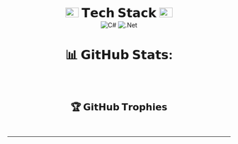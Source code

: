 <div style="display: flex; flex-direction: column; align-items: center;">
  <h1 id="-tech-stack-" style="margin-bottom: 0;">
    <img src="https://www.textures4photoshop.com/tex/thumbs/matrix-code-animation-gif-free-animated-background-716.gif" style="width: 30px; height: 22px;"> 𝗧𝗲𝗰𝗵 𝗦𝘁𝗮𝗰𝗸 <pp id="-tech-stack-" style="margin-bottom: 0;">
      <img src="https://www.textures4photoshop.com/tex/thumbs/matrix-code-animation-gif-free-animated-background-716.gif" style="width: 30px; height: 22px;">
  </h1>
  <p style="margin: 0;">
    <img src="https://img.shields.io/badge/c%23-%23239120.svg?style=for-the-badge&amp;logo=c-sharp&amp;logoColor=white" alt="C#" style="display: inline-block; vertical-align: middle;">
    <img src="https://img.shields.io/badge/.NET-5C2D91?style=for-the-badge&amp;logo=.net&amp;logoColor=white" alt=".Net" style="display: inline-block; vertical-align: middle;">
  </p>
  <p style="margin: 0;">
    <a href="https://visitcount.itsvg.in" style="display: flex; justify-content: center;">
      <img src="https://visitcount.itsvg.in/api?id=dimitrov8&amp;icon=2&amp;color=0" alt="">
    </a>
  </p>
</div>
<div style="display: flex; flex-direction: column; align-items: center;">
  <h1 id="-github-stats-">📊 𝗚𝗶𝘁𝗛𝘂𝗯 𝗦𝘁𝗮𝘁𝘀:</h1>
  <p style="text-align: center;">
    <img src="https://github-readme-stats.vercel.app/api?username=dimitrov8&amp;theme=tokyonight&amp;hide_border=false&amp;include_all_commits=true&amp;count_private=false" alt="">
    <br />
    <img src="https://github-readme-streak-stats.herokuapp.com/?user=dimitrov8&amp;theme=tokyonight&amp;hide_border=false" alt="">
    <br />
    <img src="https://github-readme-stats.vercel.app/api/top-langs/?username=dimitrov8&amp;theme=tokyonight&amp;hide_border=false&amp;include_all_commits=true&amp;count_private=false&amp;layout=compact" alt="">
  </p>
  <div style="display: flex; justify-content: center;">
    <h2 id="-github-trophies">🏆 𝗚𝗶𝘁𝗛𝘂𝗯 𝗧𝗿𝗼𝗽𝗵𝗶𝗲𝘀</h2>
  </div>
</div>
<p>
  <img src="https://github-profile-trophy.vercel.app/?username=dimitrov8&amp;theme=algolia&amp;no-frame=false&amp;no-bg=false&amp;margin-w=4" alt="">
</p>
<hr>
